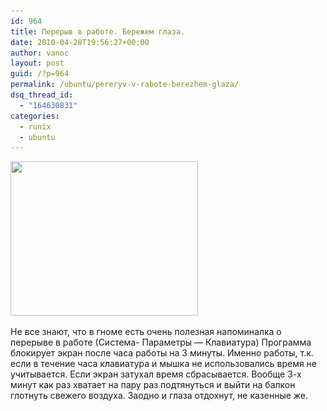 ```yaml
---
id: 964
title: Перерыв в работе. Бережем глаза.
date: 2010-04-28T19:56:27+00:00
author: vanoc
layout: post
guid: /?p=964
permalink: /ubuntu/pereryv-v-rabote-berezhem-glaza/
dsq_thread_id:
  - "164630831"
categories:
  - runix
  - ubuntu
---
```

[<img class="aligncenter size-medium wp-image-965" title="Перерыв в работе" src="/uploads/2010/04/time-300x247.png" alt="" width="300" height="247" srcset="/uploads/2010/04/time-300x247.png 300w, /uploads/2010/04/time.png 642w" sizes="(max-width: 300px) 100vw, 300px" />](/uploads/2010/04/time.png)
  
Не все знают, что в гноме есть очень полезная напоминалка о перерыве в работе (Система- Параметры &#8212; Клавиатура) Программа блокирует экран после часа работы на 3 минуты. Именно работы, т.к. если в течение часа клавиатура и мышка не использовались время не учитывается. Если экран затухал время сбрасывается. Вообще 3-х минут как раз хватает на пару раз подтянуться и выйти на балкон глотнуть свежего воздуха. Заодно и глаза отдохнут, не казенные же.